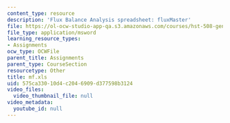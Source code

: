 ```yaml
---
content_type: resource
description: 'Flux Balance Analysis spreadsheet: fluxMaster'
file: https://ol-ocw-studio-app-qa.s3.amazonaws.com/courses/hst-508-genomics-and-computational-biology-fall-2002/575ca33010d4c2046909d377598b3124_mf.xls
file_type: application/msword
learning_resource_types:
- Assignments
ocw_type: OCWFile
parent_title: Assignments
parent_type: CourseSection
resourcetype: Other
title: mf.xls
uid: 575ca330-10d4-c204-6909-d377598b3124
video_files:
  video_thumbnail_file: null
video_metadata:
  youtube_id: null
---
```

